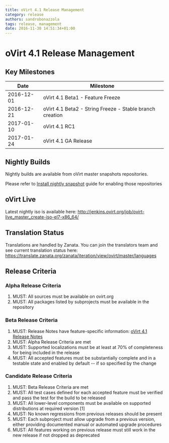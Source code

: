 ```yaml
---
title: oVirt 4.1 Release Management
category: release
authors: sandrobonazzola
tags: release, management
date: 2016-11-30 14:51:34+01:00
---
```


# oVirt 4.1 Release Management

## Key Milestones

| Date       | Milestone                                                |
|------------|----------------------------------------------------------|
| 2016-12-01 | oVirt 4.1 Beta1 - Feature Freeze                         |
| 2016-12-21 | oVirt 4.1 Beta2 - String Freeze - Stable branch creation |
| 2017-01-10 | oVirt 4.1 RC1                                            |
| 2017-01-24 | oVirt 4.1 GA Release                                     |

## Nightly Builds

Nightly builds are available from oVirt master snapshots repositories.

Please refer to [Install nightly snapshot](http://www.ovirt.org/develop/dev-process/install-nightly-snapshot/) guide for enabling those repositories

## oVirt Live

Latest nightly iso is available here: <http://jenkins.ovirt.org/job/ovirt-live_master_create-iso-el7-x86_64/>

## Translation Status

Translations are handled by Zanata. You can join the translators team and see current translation status here:
<https://translate.zanata.org/zanata/iteration/view/ovirt/master/languages>

## Release Criteria

### Alpha Release Criteria

1.  MUST: All sources must be available on ovirt.org
2.  MUST: All packages listed by subprojects must be available in the repository

### Beta Release Criteria

1.  MUST: Release Notes have feature-specific information: [oVirt 4.1 Release Notes](http://www.ovirt.org/release/4.1.0/)
2.  MUST: Alpha Release Criteria are met
3.  MUST: Supported localizations must be at least at 70% of completeness for being included in the release
4.  MUST: All accepted features must be substantially complete and in a testable state and enabled by default -- if so specified by the change

### Candidate Release Criteria

1.  MUST: Beta Release Criteria are met
2.  MUST: All test cases defined for each accepted feature must be verified and pass the test for the build to be released
3.  MUST: All lower-level components must be available on supported distributions at required version [1]
4.  MUST: No known regressions from previous releases should be present
5.  MUST: Each subproject must allow upgrade from a previous version, either providing documented manual or automated upgrade procedures
6.  MUST: All features working on previous release must still work in the new release if not dropped as deprecated
